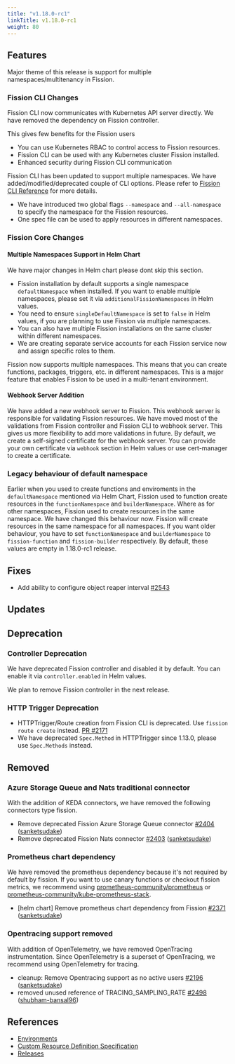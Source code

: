```yaml
---
title: "v1.18.0-rc1"
linkTitle: v1.18.0-rc1
weight: 80
---
```


## Features

Major theme of this release is support for multiple namespaces/multitenancy in Fission.

### Fission CLI Changes

Fission CLI now communicates with Kubernetes API server directly. We have removed the dependency on Fission controller.

This gives few benefits for the Fission users

- You can use Kubernetes RBAC to control access to Fission resources.
- Fission CLI can be used with any Kubernetes cluster Fission installed.
- Enhanced security during Fission CLI communication

Fission CLI has been updated to support multiple namespaces. We have added/modified/deprecated couple of CLI options. Please refer to [Fission CLI Reference](/docs/reference/fission-cli/) for more details.

- We have introduced two global flags `--namespace` and `--all-namespace` to specify the namespace for the Fission resources.
- One spec file can be used to apply resources in different namespaces.

### Fission Core Changes

#### Multiple Namespaces Support in Helm Chart

We have major changes in Helm chart please dont skip this section.

- Fission installation by default supports a single namespace `defaultNamespace` when installed. If you want to enable multiple namespaces, please set it via `additionalFissionNamespaces` in Helm values.
- You need to ensure `singleDefaultNamespace` is set to `false` in Helm values, if you are planning to use Fission via multiple namespaces.
- You can also have multiple Fission installations on the same cluster within different namespaces.
- We are creating separate service accounts for each Fission service now and assign specific roles to them.

Fission now supports multiple namespaces. This means that you can create functions, packages, triggers, etc. in different namespaces. This is a major feature that enables Fission to be used in a multi-tenant environment.

#### Webhook Server Addition

We have added a new webhook server to Fission. This webhook server is responsible for validating Fission resources. We have moved most of the validations from Fission controller and Fission CLI to webhook server. This gives us more flexibility to add more validations in future.
By default, we create a self-signed certificate for the webhook server. You can provide your own certificate via `webhook` section in Helm values or use cert-manager to create a certificate.

### Legacy behaviour of default namespace

Earlier when you used to create functions and enviroments in the `defaultNamespace` mentioned via Helm Chart, Fission used to function create resources in the `functionNamespace` and `builderNamespace`.
Where as for other namespaces, Fission used to create resources in the same namespace.
We have changed this behaviour now. Fission will create resources in the same namespace for all namespaces.
If you want older behaviour, you have to set `functionNamespace` and `builderNamespace` to `fission-function` and `fission-builder` respectively. By default, these values are empty in 1.18.0-rc1 release.

## Fixes

- Add ability to configure object reaper interval [#2543](https://github.com/fission/fission/pull/2543)

## Updates

## Deprecation

### Controller Deprecation

We have deprecated Fission controller and disabled it by default. You can enable it via `controller.enabled` in Helm values.

We plan to remove Fission controller in the next release.

### HTTP Trigger Deprecation

- HTTPTrigger/Route creation from Fission CLI is deprecated. Use `fission route create` instead. [PR #2171](https://github.com/fission/fission/pull/2171)
- We have deprecated `Spec.Method` in HTTPTrigger since 1.13.0, please use `Spec.Methods` instead.

## Removed

### Azure Storage Queue and Nats traditional connector

With the addition of KEDA connectors, we have removed the following connectors type fission.

- Remove deprecated Fission Azure Storage Queue connector [\#2404](https://github.com/fission/fission/pull/2404) ([sanketsudake](https://github.com/sanketsudake))
- Remove deprecated Fission Nats connector [\#2403](https://github.com/fission/fission/pull/2403) ([sanketsudake](https://github.com/sanketsudake))

### Prometheus chart dependency

We have removed the prometheus dependency because it's not required by default by fission. If you want to use canary functions or checkout fission metrics, we recommend using [prometheus-community/prometheus](https://artifacthub.io/packages/helm/prometheus-community/prometheus) or [prometheus-community/kube-prometheus-stack](https://artifacthub.io/packages/helm/prometheus-community/kube-prometheus-stack).

- \[helm chart\] Remove prometheus chart dependency from Fission [\#2371](https://github.com/fission/fission/pull/2371) ([sanketsudake](https://github.com/sanketsudake))

### Opentracing support removed

With addition of OpenTelemetry, we have removed OpenTracing instrumentation.
Since OpenTelemetry is a superset of OpenTracing, we recommend using OpenTelemetry for tracing.

- cleanup: Remove Opentracing support as no active users [\#2196](https://github.com/fission/fission/pull/2196) ([sanketsudake](https://github.com/sanketsudake))
- removed unused reference of TRACING\_SAMPLING\_RATE [\#2498](https://github.com/fission/fission/pull/2498) ([shubham-bansal96](https://github.com/shubham-bansal96))

## References

- [Environments](/environments/)
- [Custom Resource Definition Specification](https://doc.crds.dev/github.com/fission/fission)
- [Releases](https://github.com/fission/fission/releases)
